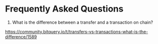# Frequently Asked Questions


1. What is the difference between a transfer and a transaction on chain?

https://community.bitquery.io/t/transfers-vs-transactions-what-is-the-difference/1589